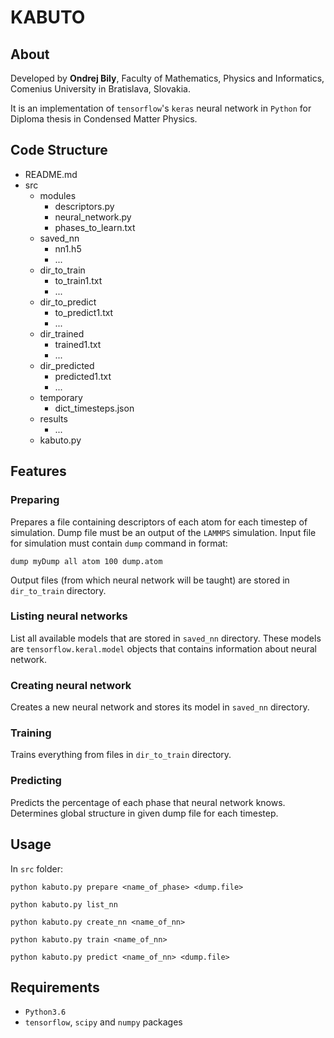 # KABUTO
## About
Developed by **Ondrej Bily**, Faculty of Mathematics, Physics and Informatics, Comenius University in Bratislava, Slovakia. 

It is an implementation of `tensorflow`'s `keras` neural network in `Python` for Diploma thesis in Condensed Matter Physics.

## Code Structure
* README.md
* src
    * modules
        * descriptors.py
        * neural_network.py
        * phases_to_learn.txt
    * saved_nn
        * nn1.h5
        * ...
    * dir_to_train
        * to_train1.txt
        * ...
    * dir_to_predict
        * to_predict1.txt
        * ...
    * dir_trained
        * trained1.txt
        * ...
    * dir_predicted
        * predicted1.txt
        * ...
    * temporary
        * dict_timesteps.json
    * results
        * ...
    * kabuto.py

## Features

### Preparing
Prepares a file containing descriptors of each atom for each timestep of simulation. Dump file must be an output of the `LAMMPS` simulation. Input file for simulation must contain `dump` command in format:

    dump myDump all atom 100 dump.atom
    
Output files (from which neural network will be taught) are stored in `dir_to_train` directory.

### Listing neural networks
List all available models that are stored in `saved_nn` directory. These models are `tensorflow.keral.model` objects that contains information about neural network. 

### Creating neural network
Creates a new neural network and stores its model in `saved_nn` directory.

### Training
Trains everything from files in `dir_to_train` directory.

### Predicting
Predicts the percentage of each phase that neural network knows. Determines global structure in given dump file for each timestep. 

## Usage
In `src` folder:

    python kabuto.py prepare <name_of_phase> <dump.file>
    
    python kabuto.py list_nn
    
    python kabuto.py create_nn <name_of_nn>
    
    python kabuto.py train <name_of_nn>
    
    python kabuto.py predict <name_of_nn> <dump.file>
    
## Requirements
* `Python3.6`
* `tensorflow`, `scipy` and `numpy` packages
